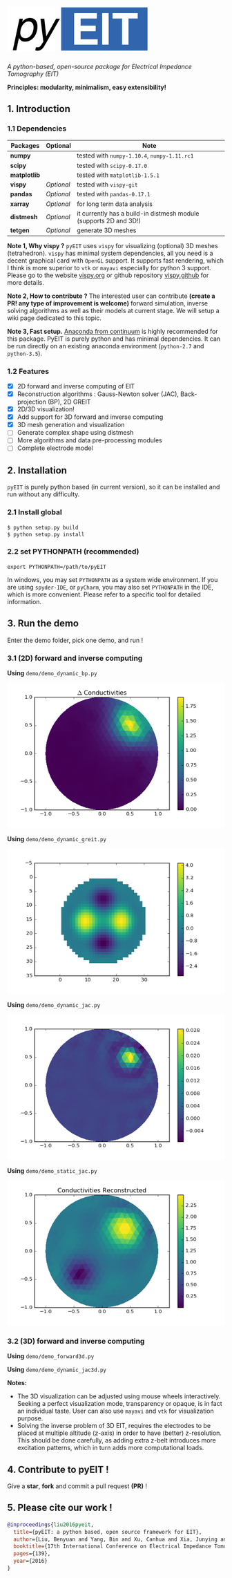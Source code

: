 # ![pyeit](figs/logo.png)

*A python-based, open-source package for Electrical Impedance Tomography (EIT)*

**Principles: modularity, minimalism, easy extensibility!**

## 1. Introduction

### 1.1 Dependencies

| Packages |  Optional | Note |
| ---- | ---- | ---- |
| **numpy** | | tested with `numpy-1.10.4`, `numpy-1.11.rc1` |
| **scipy** | | tested with `scipy-0.17.0` |
| **matplotlib** | | tested with `matplotlib-1.5.1` |
| **vispy** |  *Optional* | tested with `vispy-git` |
| **pandas** | *Optional* | tested with `pandas-0.17.1` |
| **xarray** | *Optional* | for long term data analysis |
| **distmesh** | *Optional* | it currently has a build-in distmesh module (supports 2D and 3D!) |
| **tetgen** | *Optional* | generate 3D meshes |

**Note 1, Why vispy ?** `pyEIT` uses `vispy` for visualizing (optional) 3D meshes (tetrahedron). `vispy` has minimal system dependencies, all you need is a decent graphical card with `OpenGL` support. It supports fast rendering, which I think is more superior to `vtk` or `mayavi` especially for python 3 support. Please go to the website [vispy.org](http://vispy.org/) or github repository [vispy.github](https://github.com/vispy/vispy) for more details.

**Note 2, How to contribute ?** The interested user can contribute **(create a PR! any type of improvement is welcome)** forward simulation, inverse solving algorithms as well as their models at current stage. We will setup a wiki page dedicated to this topic.

**Note 3, Fast setup.** [Anaconda from continuum](https://www.continuum.io/downloads) is highly recommended for this package. PyEIT is purely python and has minimal dependencies. It can be run directly on an existing anaconda environment (`python-2.7` and `python-3.5`).

### 1.2 Features

 - [x] 2D forward and inverse computing of EIT
 - [x] Reconstruction algorithms : Gauss-Newton solver (JAC), Back-projection (BP), 2D GREIT
 - [x] 2D/3D visualization!
 - [x] Add support for 3D forward and inverse computing
 - [x] 3D mesh generation and visualization
 - [ ] Generate complex shape using distmesh
 - [ ] More algorithms and data pre-processing modules
 - [ ] Complete electrode model

## 2. Installation

`pyEIT` is purely python based (in current version), so it can be installed and run without any difficulty.

### 2.1 Install global

```
$ python setup.py build
$ python setup.py install
```

### 2.2 set PYTHONPATH (recommended)

```
export PYTHONPATH=/path/to/pyEIT
```

In windows, you may set `PYTHONPATH` as a system wide environment. If you are using `spyder-IDE`, or `pyCharm`, you may also set `PYTHONPATH` in the IDE, which is more convenient. Please refer to a specific tool for detailed information.

## 3. Run the demo

Enter the demo folder, pick one demo, and run !

### 3.1 (2D) forward and inverse computing

**Using** `demo/demo_dynamic_bp.py`

![demo_bp](figs/demo_bp.png)

**Using** `demo/demo_dynamic_greit.py`

![demo_greit](figs/demo_greit.png)

**Using** `demo/demo_dynamic_jac.py`

![demo_greit](figs/demo_jac.png)

**Using** `demo/demo_static_jac.py`

![demo_static](figs/demo_static.png)

### 3.2 (3D) forward and inverse computing

**Using** `demo/demo_forward3d.py`

**Using** `demo/demo_dynamic_jac3d.py`

**Notes:**

 - The 3D visualization can be adjusted using mouse wheels interactively. Seeking a perfect visualization mode, transparency or opaque, is in fact an individual taste. User can also use `mayavi` and `vtk` for visualization purpose.
 - Solving the inverse problem of 3D EIT, requires the electrodes to be placed at multiple altitude (z-axis) in order to have (better) z-resolution. This should be done carefully, as adding extra z-belt introduces more excitation patterns, which in turn adds more computational loads.

## 4. Contribute to pyEIT !

Give a **star**, **fork** and commit a pull request **(PR)** !

## 5. Please cite our work !

```bibtex
@inproceedings{liu2016pyeit,
  title={pyEIT: a python based, open source framework for EIT},
  author={Liu, Benyuan and Yang, Bin and Xu, Canhua and Xia, Junying and Dong, Xiuzhen and Fu, Feng},
  booktitle={17th International Conference on Electrical Impedance Tomography},
  pages={139},
  year={2016}
}
```
